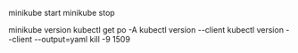 minikube start
minikube stop

minikube version
kubectl get po -A
kubectl version --client
kubectl version --client --output=yaml
kill -9 1509
